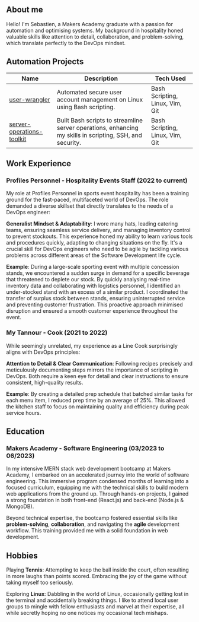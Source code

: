 ## About me

Hello! I'm Sebastien, a Makers Academy graduate with a passion for automation and optimising systems. My background in hospitality honed valuable skills like attention to detail, collaboration, and problem-solving, which translate perfectly to the DevOps mindset.

## Automation Projects

| Name | Description | Tech Used |
|---|---|---|
| [user-wrangler](https://github.com/sebwylleman/user-wrangler) | Automated secure user account management on Linux using Bash scripting. | Bash Scripting, Linux, Vim, Git |
| [server-operations-toolkit](https://github.com/sebwylleman/server-operations-toolkit) | Built Bash scripts to streamline server operations, enhancing my skills in scripting, SSH, and security. | Bash Scripting, Linux, Vim, Git |


## Work Experience

### Profiles Personnel - Hospitality Events Staff (2022 to current)

My role at Profiles Personnel in sports event hospitality has been a training ground for the fast-paced, multifaceted world of DevOps.  The role demanded a diverse skillset that directly translates to the needs of a DevOps engineer:

**Generalist Mindset & Adaptability**: I wore many hats, leading catering teams, ensuring seamless service delivery, and managing inventory control to prevent stockouts. This experience honed my ability to learn various tools and procedures quickly, adapting to changing situations on the fly. It's a crucial skill for DevOps engineers who need to be agile by tackling various problems across different areas of the Software Development life cycle. 

**Example**: During a large-scale sporting event with multiple concession stands, we encountered a sudden surge in demand for a specific beverage that threatened to deplete our stock. By quickly analysing real-time inventory data and collaborating with logistics personnel, I identified an under-stocked stand with an excess of a similar product. I coordinated the transfer of surplus stock between stands, ensuring uninterrupted service and preventing customer frustration. This proactive approach minimised disruption and ensured a smooth customer experience throughout the event.

### My Tannour - Cook (2021 to 2022)

While seemingly unrelated, my experience as a Line Cook surprisingly aligns with DevOps principles:

**Attention to Detail & Clear Communication**: Following recipes precisely and meticulously documenting steps mirrors the importance of scripting in DevOps. Both require a keen eye for detail and clear instructions to ensure consistent, high-quality results.
  
**Example**: By creating a detailed prep schedule that batched similar tasks for each menu item, I reduced prep time by an average of 25%. This allowed the kitchen staff to focus on maintaining quality and efficiency during peak service hours.

## Education

### Makers Academy - Software Engineering (03/2023 to 06/2023)

In my intensive MERN stack web development bootcamp at Makers Academy, I embarked on an accelerated journey into the world of software engineering. This immersive program condensed months of learning into a focused curriculum, equipping me with the technical skills to build modern web applications from the ground up. Through hands-on projects, I gained a strong foundation in both front-end (React.js) and back-end (Node.js & MongoDB). 

Beyond technical expertise, the bootcamp fostered essential skills like **problem-solving**, **collaboration**, and navigating the **agile** development workflow. This training provided me with a solid foundation in web development.

## Hobbies

Playing **Tennis**: Attempting to keep the ball inside the court, often resulting in more laughs than points scored. Embracing the joy of the game without taking myself too seriously.

Exploring **Linux**: Dabbling in the world of Linux, occasionally getting lost in the terminal and accidentally breaking things. I like to attend local user groups to mingle with fellow enthusiasts and marvel at their expertise, all while secretly hoping no one notices my occasional tech mishaps.
